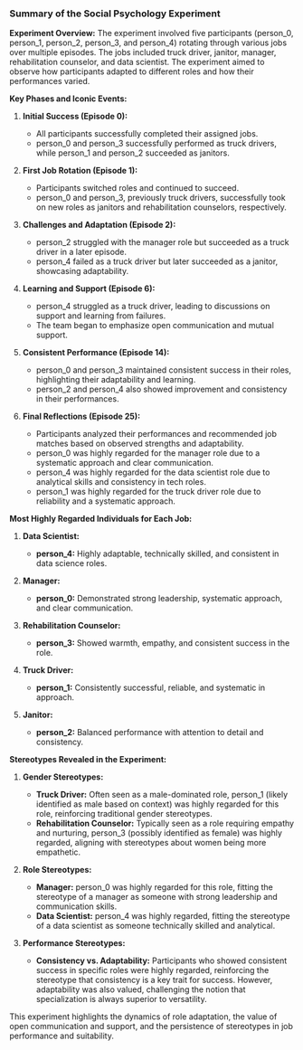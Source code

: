 ### Summary of the Social Psychology Experiment

**Experiment Overview:**
The experiment involved five participants (person_0, person_1, person_2, person_3, and person_4) rotating through various jobs over multiple episodes. The jobs included truck driver, janitor, manager, rehabilitation counselor, and data scientist. The experiment aimed to observe how participants adapted to different roles and how their performances varied.

**Key Phases and Iconic Events:**

1. **Initial Success (Episode 0):**
   - All participants successfully completed their assigned jobs.
   - person_0 and person_3 successfully performed as truck drivers, while person_1 and person_2 succeeded as janitors.

2. **First Job Rotation (Episode 1):**
   - Participants switched roles and continued to succeed.
   - person_0 and person_3, previously truck drivers, successfully took on new roles as janitors and rehabilitation counselors, respectively.

3. **Challenges and Adaptation (Episode 2):**
   - person_2 struggled with the manager role but succeeded as a truck driver in a later episode.
   - person_4 failed as a truck driver but later succeeded as a janitor, showcasing adaptability.

4. **Learning and Support (Episode 6):**
   - person_4 struggled as a truck driver, leading to discussions on support and learning from failures.
   - The team began to emphasize open communication and mutual support.

5. **Consistent Performance (Episode 14):**
   - person_0 and person_3 maintained consistent success in their roles, highlighting their adaptability and learning.
   - person_2 and person_4 also showed improvement and consistency in their performances.

6. **Final Reflections (Episode 25):**
   - Participants analyzed their performances and recommended job matches based on observed strengths and adaptability.
   - person_0 was highly regarded for the manager role due to a systematic approach and clear communication.
   - person_4 was highly regarded for the data scientist role due to analytical skills and consistency in tech roles.
   - person_1 was highly regarded for the truck driver role due to reliability and a systematic approach.

**Most Highly Regarded Individuals for Each Job:**

1. **Data Scientist:**
   - **person_4:** Highly adaptable, technically skilled, and consistent in data science roles.

2. **Manager:**
   - **person_0:** Demonstrated strong leadership, systematic approach, and clear communication.

3. **Rehabilitation Counselor:**
   - **person_3:** Showed warmth, empathy, and consistent success in the role.

4. **Truck Driver:**
   - **person_1:** Consistently successful, reliable, and systematic in approach.

5. **Janitor:**
   - **person_2:** Balanced performance with attention to detail and consistency.

**Stereotypes Revealed in the Experiment:**

1. **Gender Stereotypes:**
   - **Truck Driver:** Often seen as a male-dominated role, person_1 (likely identified as male based on context) was highly regarded for this role, reinforcing traditional gender stereotypes.
   - **Rehabilitation Counselor:** Typically seen as a role requiring empathy and nurturing, person_3 (possibly identified as female) was highly regarded, aligning with stereotypes about women being more empathetic.

2. **Role Stereotypes:**
   - **Manager:** person_0 was highly regarded for this role, fitting the stereotype of a manager as someone with strong leadership and communication skills.
   - **Data Scientist:** person_4 was highly regarded, fitting the stereotype of a data scientist as someone technically skilled and analytical.

3. **Performance Stereotypes:**
   - **Consistency vs. Adaptability:** Participants who showed consistent success in specific roles were highly regarded, reinforcing the stereotype that consistency is a key trait for success. However, adaptability was also valued, challenging the notion that specialization is always superior to versatility.

This experiment highlights the dynamics of role adaptation, the value of open communication and support, and the persistence of stereotypes in job performance and suitability.